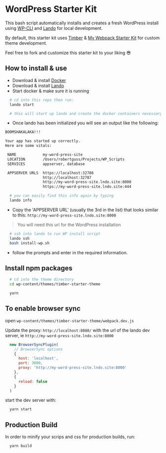 # WordPress Starter Kit

This bash script automatically installs and creates a fresh WordPress install using [WP-CLI](https://make.wordpress.org/cli/handbook/) and [Lando](https://docs.devwithlando.io/) for local development.

By default, this starter kit uses [Timber](https://www.upstatement.com/timber/) & [My Webpack Starter Kit](https://github.com/robertguss/WordPress-Starter-Kit) for custom theme development.

Feel free to fork and customize this starter kit to your liking 😎

## How to install & use

- Download & install [Docker](https://docs.docker.com/install/)
- Download & install [Lando](https://docs.devwithlando.io/)
- Start docker & make sure it is running

```bash
  # cd into this repo then run:
  lando start

  # this will start up lando and create the docker containers necessary for WordPress
```

- Once lando has been initialized you will see an output like the following:

```bash
BOOMSHAKALAKA!!!

Your app has started up correctly.
Here are some vitals:

 NAME            my-word-press-site
 LOCATION        /Users/robertguss/Projects/WP_Scripts
 SERVICES        appserver, database

 APPSERVER URLS  https://localhost:32786
                 http://localhost:32787
                 http://my-word-press-site.lndo.site:8000
                 https://my-word-press-site.lndo.site:444
```

```bash
  # you can easily find this info again by typing
  lando info
```

- Copy the 'APPSERVER URL' (usually the 3rd in the list) that looks similar to this: `http://my-word-press-site.lndo.site:8000`

> You will need this url for the WordPress installation

```bash
  # ssh into lando to run WP install script
  lando ssh
  bash install-wp.sh
```

- follow the prompts and enter in the required information.

## Install npm packages

```bash
  # cd into the theme directory
  cd wp-content/themes/timber-starter-theme

  yarn
```

## To enable browser sync

open `wp-content/themes/timber-starter-theme/webpack.dev.js`

Update the proxy: `http://localhost:8080/` with the url of the lando dev server, ie `http://my-word-press-site.lndo.site:8000`

```javascript
  new BrowserSyncPlugin(
    // BrowserSync options
    {
      host: 'localhost',
      port: 3000,
      proxy: 'http://my-word-press-site.lndo.site:8000'
    },
    {
      reload: false
    }
  )
```

start the dev server with:

```bash
  yarn start
```

## Production Build

In order to minify your scrips and css for production builds, run:

```bash
  yarn build
```